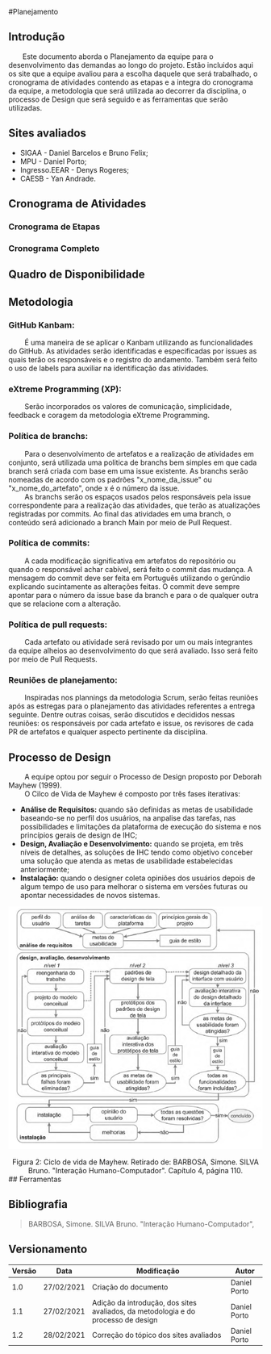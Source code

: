 #Planejamento

## Introdução
&emsp;&emsp;Este documento aborda o Planejamento da equipe para o desenvolvimento das demandas ao longo do projeto. Estão incluidos aqui os site que a equipe avaliou para a escolha daquele que será trabalhado, o cronograma de atividades contendo as etapas e a integra do cronograma da equipe, a metodologia que será utilizada ao decorrer da disciplina, o processo de Design que será seguido e as ferramentas que serão utilizadas.

## Sites avaliados

- SIGAA - Daniel Barcelos e Bruno Felix;
- MPU - Daniel Porto;
- Ingresso.EEAR - Denys Rogeres;
- CAESB - Yan Andrade.

## Cronograma de Atividades

### Cronograma de Etapas

### Cronograma Completo

## Quadro de Disponibilidade

## Metodologia
### GitHub Kanbam:
&emsp;&emsp; É uma maneira de se aplicar o Kanbam utilizando as funcionalidades do GitHub. As atividades serão identificadas e especificadas por issues as quais terão os responsáveis e o registro do andamento. Também será feito o uso de labels para auxiliar na identificação das atividades.

### eXtreme Programming (XP):
&emsp;&emsp; Serão incorporados os valores de comunicação, simplicidade, feedback e coragem da metodologia eXtreme Programming.

### Política de branchs:
&emsp;&emsp; Para o desenvolvimento de artefatos e a realização de atividades em conjunto, será utilizada uma politica de branchs bem simples em que cada branch será criada com base em uma issue existente. As branchs serão nomeadas de acordo com os padrões "x_nome_da_issue" ou "x_nome_do_artefato", onde x é o número da issue.<br>
&emsp;&emsp; As branchs serão os espaços usados pelos responsáveis pela issue correspondente para a realização das atividades, que terão as atualizações registradas por commits. Ao final das atividades em uma branch, o conteúdo será adicionado a branch Main por meio de Pull Request.

### Política de commits:
&emsp;&emsp; A cada modificação significativa em artefatos do repositório ou quando o responsável achar cabível, será feito o commit das mudança. A mensagem do commit deve ser feita em Português utilizando o gerûndio explicando sucintamente as alterações feitas. O commit deve sempre apontar para o número da issue base da branch e para o de qualquer outra que se relacione com a alteração.

### Política de pull requests:
&emsp;&emsp; Cada artefato ou atividade será revisado por um ou mais integrantes da equipe alheios ao desenvolvimento do que será avaliado. Isso será feito por meio de Pull Requests.

### Reuniões de planejamento:
&emsp;&emsp; Inspiradas nos plannings da metodologia Scrum, serão feitas reuniões após as estregas para o planejamento das atividades referentes a entrega seguinte. Dentre outras coisas, serão discutidos e decididos nessas reuniões: os responsáveis por cada artefato e issue, os revisores de cada PR de artefatos e qualquer aspecto pertinente da disciplina.

## Processo de Design
&emsp;&emsp; A equipe optou por seguir o Processo de Design proposto por Deborah Mayhew (1999).<br>
&emsp;&emsp; O Cilco de Vida de Mayhew é composto por três fases iterativas: 
		
   - **Análise de Requisitos:** quando são definidas as metas de usabilidade baseando-se no perfil dos usuários, na anpalise das tarefas, nas possibilidades e limitações da plataforma de execução do sistema e nos princípios gerais de design de IHC;
   - **Design, Avaliação e Desenvolvimento:** quando se projeta, em três níveis de detalhes, as soluções de IHC tendo como objetivo conceber uma solução que atenda as metas de usabilidade estabelecidas anteriormente;
   - **Instalação:** quando o designer coleta opiniões dos usuários depois de algum tempo de uso para melhorar o sistema em versões futuras ou apontar necessidades de novos sistemas.

   ![Ciclo de vida de Mayhew](assets/imagens/ciclo_mayhew.png)
   <center>Figura 2: Ciclo de vida de Mayhew. Retirado de: BARBOSA, Simone. SILVA Bruno. "Interação Humano-Computador". Capítulo 4, página 110.</center>
## Ferramentas

## Bibliografia
> BARBOSA, Simone. SILVA Bruno. "Interação Humano-Computador",

## Versionamento
| Versão | Data | Modificação | Autor |
|--|--|--|--|
| 1.0 | 27/02/2021 | Criação do documento | Daniel Porto |
| 1.1 | 27/02/2021 | Adição da introdução, dos sites avaliados, da metodologia e do processo de design | Daniel Porto |
| 1.2 | 28/02/2021 | Correção do tópico dos sites avaliados | Daniel Porto |
